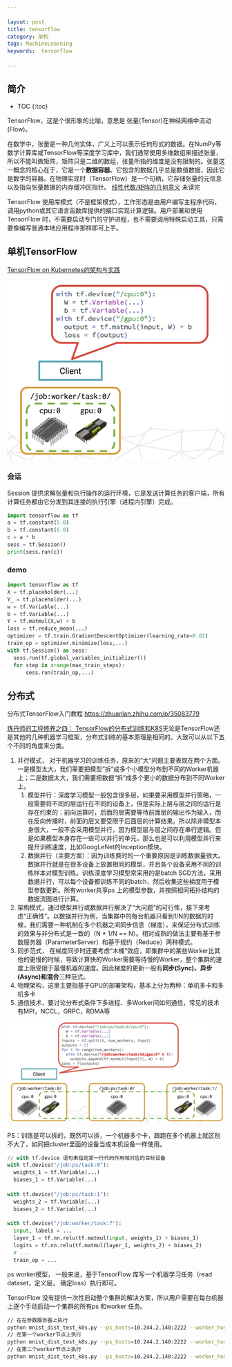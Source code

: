 ```yaml
---

layout: post
title: tensorflow
category: 架构
tags: MachineLearning
keywords:  tensorflow

---
```


## 简介

* TOC
{:toc}

TensorFlow，这是个很形象的比喻，意思是 张量(Tensor)在神经网络中流动(Flow)。

在数学中，张量是一种几何实体，广义上可以表示任何形式的数据。在NumPy等数学计算库或TensorFlow等深度学习库中，我们通常使用多维数组来描述张量，所以不能叫做矩阵，矩阵只是二维的数组，张量所指的维度是没有限制的。张量这一概念的核心在于，它是一个**数据容器**。它包含的数据几乎总是数值数据，因此它是数字的容器。在物理实现时（TensorFlow）是一个句柄，它存储张量的元信息以及指向张量数据的内存缓冲区指针。 [线性代数/矩阵的几何意义](https://mp.weixin.qq.com/s/bi1gOmUK_GU_1cfiWQPF6Q) 未读完 


TensorFlow 使用库模式（不是框架模式），工作形态是由用户编写主程序代码，调用python或其它语言函数库提供的接口实现计算逻辑。用户部署和使用TensorFlow 时，不需要启动专门的守护进程，也不需要调用特殊启动工具，只需要像编写普通本地应用程序那样即可上手。

## 单机TensorFlow

[TensorFlow on Kubernetes的架构与实践](https://mp.weixin.qq.com/s/xsrRZVnPp-ogj59ZCGqqsQ)

![](/public/upload/machine/single_tensorflow.jpeg)

### 会话

Session 提供求解张量和执行操作的运行环境，它是发送计算任务的客户端，所有计算任务都由它分发到其连接的执行引擎（进程内引擎）完成。

```python
import tensorflow as tf
a = tf.constant(5.0)
b = tf.constant(6.0)
c = a * b
sess = tf.Session()
print(sess.run(c))
```

### demo

```python
import tensorflow as tf
X = tf.placeholder(...)
Y_ = tf.placeholder(...)
w = tf.Variable(...)
b = tf.Variable(...)
Y = tf.matmul(X,w) + b
loss = tf.reduce_mean(...)
optimizer = tf.train.GradientDescentOptimizer(learning_rate=0.01)
train_op = optimizer.minimize(loss,...)
with tf.Session() as sess:
  sess.run(tf.global_variables_initializer())
  for step in xrange(max_train_steps):
      sess.run(train_op,...)
```

## 分布式

分布式TensorFlow入门教程 https://zhuanlan.zhihu.com/p/35083779

[炼丹师的工程修养之四： TensorFlow的分布式训练和K8S](https://zhuanlan.zhihu.com/p/56699786)无论是TensorFlow还是其他的几种机器学习框架，分布式训练的基本原理是相同的。大致可以从以下五个不同的角度来分类。

1. 并行模式， 对于机器学习的训练任务，原来的“大”问题主要表现在两个方面。一是模型太大，我们需要把模型“拆”成多个小模型分布到不同的Worker机器上；二是数据太大，我们需要把数据“拆”成多个更小的数据分布到不同Worker上。
    1. 模型并行：深度学习模型一般包含很多层，如果要采用模型并行策略，一般需要将不同的层运行在不同的设备上，但是实际上层与层之间的运行是存在约束的：前向运算时，后面的层需要等待前面层的输出作为输入，而在反向传播时，前面的层又要受限于后面层的计算结果。所以除非模型本身很大，一般不会采用模型并行，因为模型层与层之间存在串行逻辑。但是如果模型本身存在一些可以并行的单元，那么也是可以利用模型并行来提升训练速度，比如GoogLeNet的Inception模块。
    2. 数据并行（主要方案）：因为训练费时的一个重要原因是训练数据量很大。数据并行就是在很多设备上放置相同的模型，并且各个设备采用不同的训练样本对模型训练。训练深度学习模型常采用的是batch SGD方法，采用数据并行，可以每个设备都训练不同的batch，然后收集这些梯度用于模型参数更新。所有worker共享ps 上的模型参数，并按照相同拓扑结构的数据流图进行计算。
2. 架构模式，通过模型并行或数据并行解决了“大问题”的可行性，接下来考虑“正确性”。以数据并行为例，当集群中的每台机器只看到1/N的数据的时候，我们需要一种机制在多个机器之间同步信息（梯度），来保证分布式训练的效果与非分布式是一致的（N * 1/N == N）。相对成熟的做法主要有基于参数服务器（ParameterServer）和基于规约（Reduce）两种模式。
3. 同步范式， 在梯度同步时还要考虑“木桶”效应，即集群中的某些Worker比其他的更慢的时候，导致计算快的Worker需要等待慢的Worker，整个集群的速度上限受限于最慢机器的速度。因此梯度的更新一般有**同步(Sync)、异步(Async)和混合**三种范式。
4. 物理架构，这里主要指基于GPU的部署架构，基本上分为两种：单机多卡和多机多卡
5. 通信技术，要讨论分布式条件下多进程、多Worker间如何通信，常见的技术有MPI，NCCL，GRPC，RDMA等


![](/public/upload/machine/distribute_tensorflow.png)


PS：训练是可以拆的，既然可以拆，一个机器多个卡，跟跑在多个机器上就区别不大了，如同把cluster里面的设备当成本机设备一样使用。

```py
// with tf.device 语句来指定某一行代码作用域对应的目标设备
with tf.device("/job:ps/task:0"):
  weights_1 = tf.Variable(...)
  biases_1 = tf.Variable(...)

with tf.device("/job:ps/task:1"):
  weights_2 = tf.Variable(...)
  biases_2 = tf.Variable(...)

with tf.device("/job:worker/task:7"):
  input, labels = ...
  layer_1 = tf.nn.relu(tf.matmul(input, weights_1) + biases_1)
  logits = tf.nn.relu(tf.matmul(layer_1, weights_2) + biases_2)
  # ...
  train_op = ...
```

ps worker模型，  一般来说，基于TensorFlow 库写一个机器学习任务（read dataset，定义层， 确定loss）执行即可。

TensorFlow 没有提供一次性启动整个集群的解决方案，所以用户需要在每台机器上逐个手动启动一个集群的所有ps 和worker 任务。

```sh
// 在在参数服务器上执行
python mnist_dist_test_k8s.py --ps_hosts=10.244.2.140:2222 --worker_hosts=10.244.1.134:2222,10.244.2.141:2222 --job_name="ps" --task_index=0
// 在第一个worker节点上执行
python mnist_dist_test_k8s.py --ps_hosts=10.244.2.140:2222 --worker_hosts=10.244.1.134:2222,10.244.2.141:2222 --job_name="worker" --task_index=0
// 在第二个worker节点上执行
python mnist_dist_test_k8s.py --ps_hosts=10.244.2.140:2222 --worker_hosts=10.244.1.134:2222,10.244.2.141:2222 --job_name="worker" --task_index=1
```


